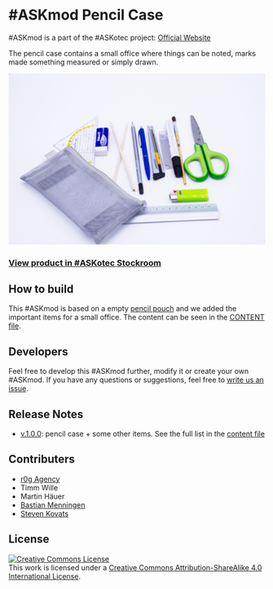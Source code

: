 # #ASKmod Pencil Case

#ASKmod is a part of the #ASKotec project: [Official Website](https://askotec.openculture.agency)

The pencil case contains a small office where things can be noted, marks made something measured or simply drawn.

![#ASKmod Pencil Case](/images/askmod-pencil-case.jpg)

### [View product in #ASKotec Stockroom](https://askotec.openculture.agency/product/askmod-pencil-case/)

## How to build

This #ASKmod is based on a empty [pencil pouch](https://askotec.openculture.agency/product/pencil-pouch/) and we added the important items for a small office. The content can be seen in the [CONTENT file](CONTENT.md).

## Developers

Feel free to develop this #ASKmod further, modify it or create your own #ASKmod.
If you have any questions or suggestions, feel free to [write us an issue](https://github.com/opencultureagency/ASKmod-Pencil-Case/issues/new).

## Release Notes

- [v.1.0.0](https://github.com/opencultureagency/ASKmod-Pencil-Case/tree/v.1.0.0): pencil case + some other items. See the full list in the [content file](CONTENT.MD)

## Contributers

- [r0g Agency](https://openculture.agency/)
- Timm Wille
- Martin Häuer
- [Bastian Menningen](https://www.bmen.cc)
- [Steven Kovats](https://openculture.agency/)

## License

<a rel="license" href="http://creativecommons.org/licenses/by-sa/4.0/"><img alt="Creative Commons License" style="border-width:0" src="https://i.creativecommons.org/l/by-sa/4.0/88x31.png" /></a><br />This work is licensed under a <a rel="license" href="http://creativecommons.org/licenses/by-sa/4.0/">Creative Commons Attribution-ShareAlike 4.0 International License</a>.
